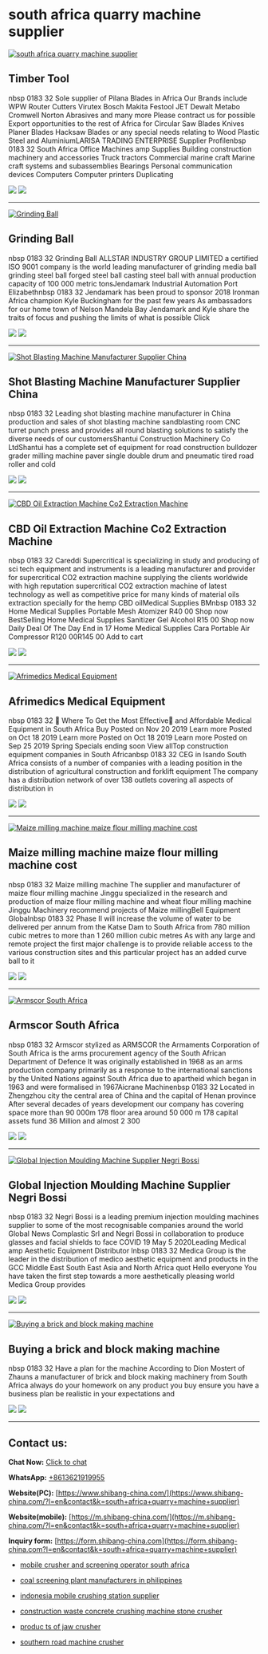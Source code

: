 # south africa quarry machine supplier

<a href="https://swt.shibang-china.com/?l=en&img&k=south+africa+quarry+machine+supplier" target="_blank">![south africa quarry machine supplier](http://static.shibang-china.com/all-800x300/820.jpg)</a>

## Timber Tool
nbsp 0183 32 Sole supplier of Pilana Blades in Africa Our Brands include WPW Router Cutters Virutex Bosch Makita Festool JET Dewalt Metabo Cromwell Norton Abrasives and many more Please contract us for possible Export opportunities to the rest of Africa for Circular Saw Blades Knives Planer Blades Hacksaw Blades or any special needs relating to Wood Plastic Steel and AluminiumLARISA TRADING ENTERPRISE Supplier Profilenbsp 0183 32 South Africa Office Machines amp Supplies Building construction machinery and accessories Truck tractors Commercial marine craft Marine craft systems and subassemblies Bearings Personal communication devices Computers Computer printers Duplicating


<a href="https://whatsapp.shibangsoft.com/WhatsApp.php" target="_blank" title="WhatsApp">![](http://static.shibang-china.com/icon/whatsapp.png)</a> <a href="https://swt.shibang-china.com/?l=en&icon&k=south+africa+quarry+machine+supplier" target="_blank">![](http://static.shibang-china.com/icon/chat-en.png)</a>

---

<a href="https://swt.shibang-china.com/?l=en&img&k=south+africa+quarry+machine+supplier" target="_blank">![Grinding Ball](http://static.shibang-china.com/all-800x300/910.jpg)</a>

## Grinding Ball
nbsp 0183 32 Grinding Ball ALLSTAR INDUSTRY GROUP LIMITED a certified ISO 9001 company is the world leading manufacturer of grinding media ball grinding steel ball forged steel ball casting steel ball with annual production capacity of 100 000 metric tonsJendamark Industrial Automation Port Elizabethnbsp 0183 32 Jendamark has been proud to sponsor 2018 Ironman Africa champion Kyle Buckingham for the past few years As ambassadors for our home town of Nelson Mandela Bay Jendamark and Kyle share the traits of focus and pushing the limits of what is possible Click


<a href="https://whatsapp.shibangsoft.com/WhatsApp.php" target="_blank" title="WhatsApp">![](http://static.shibang-china.com/icon/whatsapp.png)</a> <a href="https://swt.shibang-china.com/?l=en&icon&k=south+africa+quarry+machine+supplier" target="_blank">![](http://static.shibang-china.com/icon/chat-en.png)</a>

---

<a href="https://swt.shibang-china.com/?l=en&img&k=south+africa+quarry+machine+supplier" target="_blank">![Shot Blasting Machine Manufacturer Supplier China](http://static.shibang-china.com/all-800x300/678.jpg)</a>

## Shot Blasting Machine Manufacturer Supplier China
nbsp 0183 32 Leading shot blasting machine manufacturer in China production and sales of shot blasting machine sandblasting room CNC turret punch press and provides all round blasting solutions to satisfy the diverse needs of our customersShantui Construction Machinery Co LtdShantui has a complete set of equipment for road construction bulldozer grader milling machine paver single double drum and pneumatic tired road roller and cold


<a href="https://whatsapp.shibangsoft.com/WhatsApp.php" target="_blank" title="WhatsApp">![](http://static.shibang-china.com/icon/whatsapp.png)</a> <a href="https://swt.shibang-china.com/?l=en&icon&k=south+africa+quarry+machine+supplier" target="_blank">![](http://static.shibang-china.com/icon/chat-en.png)</a>

---

<a href="https://swt.shibang-china.com/?l=en&img&k=south+africa+quarry+machine+supplier" target="_blank">![CBD Oil Extraction Machine Co2 Extraction Machine](http://static.shibang-china.com/all-800x300/749.jpg)</a>

## CBD Oil Extraction Machine Co2 Extraction Machine
nbsp 0183 32 Careddi Supercritical is specializing in study and producing of sci tech equipment and instruments is a leading manufacturer and provider for supercritical CO2 extraction machine supplying the clients worldwide with high reputation supercritical CO2 extraction machine of latest technology as well as competitive price for many kinds of material oils extraction specially for the hemp CBD oilMedical Supplies BMnbsp 0183 32 Home Medical Supplies Portable Mesh Atomizer R40 00 Shop now BestSelling Home Medical Supplies Sanitizer Gel Alcohol R15 00 Shop now Daily Deal Of The Day End in 17 Home Medical Supplies Cara Portable Air Compressor R120 00R145 00 Add to cart


<a href="https://whatsapp.shibangsoft.com/WhatsApp.php" target="_blank" title="WhatsApp">![](http://static.shibang-china.com/icon/whatsapp.png)</a> <a href="https://swt.shibang-china.com/?l=en&icon&k=south+africa+quarry+machine+supplier" target="_blank">![](http://static.shibang-china.com/icon/chat-en.png)</a>

---

<a href="https://swt.shibang-china.com/?l=en&img&k=south+africa+quarry+machine+supplier" target="_blank">![Afrimedics Medical Equipment](http://static.shibang-china.com/all-800x300/1296.jpg)</a>

## Afrimedics Medical Equipment
nbsp 0183 32 🏥 Where To Get the Most Effective💯 and Affordable Medical Equipment in South Africa Buy Posted on Nov 20 2019 Learn more Posted on Oct 18 2019 Learn more Posted on Oct 18 2019 Learn more Posted on Sep 25 2019 Spring Specials ending soon View allTop construction equipment companies in South Africanbsp 0183 32 CEG in Isando South Africa consists of a number of companies with a leading position in the distribution of agricultural construction and forklift equipment The company has a distribution network of over 138 outlets covering all aspects of distribution in


<a href="https://whatsapp.shibangsoft.com/WhatsApp.php" target="_blank" title="WhatsApp">![](http://static.shibang-china.com/icon/whatsapp.png)</a> <a href="https://swt.shibang-china.com/?l=en&icon&k=south+africa+quarry+machine+supplier" target="_blank">![](http://static.shibang-china.com/icon/chat-en.png)</a>

---

<a href="https://swt.shibang-china.com/?l=en&img&k=south+africa+quarry+machine+supplier" target="_blank">![Maize milling machine maize flour milling machine cost](http://static.shibang-china.com/all-800x300/4.jpg)</a>

## Maize milling machine maize flour milling machine cost
nbsp 0183 32 Maize milling machine The supplier and manufacturer of maize flour milling machine Jinggu specialized in the research and production of maize flour milling machine and wheat flour milling machine Jinggu Machinery recommend projects of Maize millingBell Equipment Globalnbsp 0183 32 Phase II will increase the volume of water to be delivered per annum from the Katse Dam to South Africa from 780 million cubic metres to more than 1 260 million cubic metres As with any large and remote project the first major challenge is to provide reliable access to the various construction sites and this particular project has an added curve ball to it


<a href="https://whatsapp.shibangsoft.com/WhatsApp.php" target="_blank" title="WhatsApp">![](http://static.shibang-china.com/icon/whatsapp.png)</a> <a href="https://swt.shibang-china.com/?l=en&icon&k=south+africa+quarry+machine+supplier" target="_blank">![](http://static.shibang-china.com/icon/chat-en.png)</a>

---

<a href="https://swt.shibang-china.com/?l=en&img&k=south+africa+quarry+machine+supplier" target="_blank">![Armscor South Africa](http://static.shibang-china.com/all-800x300/129.jpg)</a>

## Armscor South Africa
nbsp 0183 32 Armscor stylized as ARMSCOR the Armaments Corporation of South Africa is the arms procurement agency of the South African Department of Defence It was originally established in 1968 as an arms production company primarily as a response to the international sanctions by the United Nations against South Africa due to apartheid which began in 1963 and were formalised in 1967Aicrane Machinenbsp 0183 32 Located in Zhengzhou city the central area of China and the capital of Henan province After several decades of years development our company has covering space more than 90 000m 178 floor area around 50 000 m 178 capital assets fund 36 Million and almost 2 300


<a href="https://whatsapp.shibangsoft.com/WhatsApp.php" target="_blank" title="WhatsApp">![](http://static.shibang-china.com/icon/whatsapp.png)</a> <a href="https://swt.shibang-china.com/?l=en&icon&k=south+africa+quarry+machine+supplier" target="_blank">![](http://static.shibang-china.com/icon/chat-en.png)</a>

---

<a href="https://swt.shibang-china.com/?l=en&img&k=south+africa+quarry+machine+supplier" target="_blank">![Global Injection Moulding Machine Supplier Negri Bossi](http://static.shibang-china.com/all-800x300/607.jpg)</a>

## Global Injection Moulding Machine Supplier Negri Bossi
nbsp 0183 32 Negri Bossi is a leading premium injection moulding machines supplier to some of the most recognisable companies around the world Global News Complastic Srl and Negri Bossi in collaboration to produce glasses and facial shields to face COVID 19 May 5 2020Leading Medical amp Aesthetic Equipment Distributor lnbsp 0183 32 Medica Group is the leader in the distribution of medico aesthetic equipment and products in the GCC Middle East South East Asia and North Africa quot Hello everyone You have taken the first step towards a more aesthetically pleasing world Medica Group provides


<a href="https://whatsapp.shibangsoft.com/WhatsApp.php" target="_blank" title="WhatsApp">![](http://static.shibang-china.com/icon/whatsapp.png)</a> <a href="https://swt.shibang-china.com/?l=en&icon&k=south+africa+quarry+machine+supplier" target="_blank">![](http://static.shibang-china.com/icon/chat-en.png)</a>

---

<a href="https://swt.shibang-china.com/?l=en&img&k=south+africa+quarry+machine+supplier" target="_blank">![Buying a brick and block making machine](http://static.shibang-china.com/all-800x300/284.jpg)</a>

## Buying a brick and block making machine
nbsp 0183 32 Have a plan for the machine According to Dion Mostert of Zhauns a manufacturer of brick and block making machinery from South Africa always do your homework on any product you buy ensure you have a business plan be realistic in your expectations and

<a href="https://whatsapp.shibangsoft.com/WhatsApp.php" target="_blank" title="WhatsApp">![](http://static.shibang-china.com/icon/whatsapp.png)</a> <a href="https://swt.shibang-china.com/?l=en&icon&k=south+africa+quarry+machine+supplier" target="_blank">![](http://static.shibang-china.com/icon/chat-en.png)</a>

---
## Contact us:

**Chat Now:** [Click to chat](https://swt.shibang-china.com?l=en&contact&k=south+africa+quarry+machine+supplier)

**WhatsApp:**  [+8613621919955](https://whatsapp.shibangsoft.com/WhatsApp.php)

**Website(PC):** [https://www.shibang-china.com/](https://www.shibang-china.com/?l=en&contact&k=south+africa+quarry+machine+supplier)

**Website(mobile):** [https://m.shibang-china.com/](https://m.shibang-china.com/?l=en&contact&k=south+africa+quarry+machine+supplier)

**Inquiry form:** [https://form.shibang-china.com](https://form.shibang-china.com?l=en&contact&k=south+africa+quarry+machine+supplier)

* [mobile crusher and screening operator south africa](../166/mobile%20crusher%20and%20screening%20operator%20south%20africa.md)

* [coal screening plant manufacturers in philippines](../164/coal%20screening%20plant%20manufacturers%20in%20philippines.md)

* [indonesia mobile crushing station supplier](../168/indonesia%20mobile%20crushing%20station%20supplier.md)

* [construction waste concrete crushing machine stone crusher](../169/construction%20waste%20concrete%20crushing%20machine%20stone%20crusher.md)

* [produc ts of jaw crusher](../166/produc%20ts%20of%20jaw%20crusher.md)

* [southern road machine crusher](../170/southern%20road%20machine%20crusher.md)